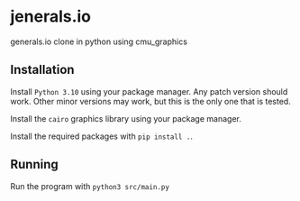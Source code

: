 # jenerals.io

generals.io clone in python using cmu_graphics

## Installation

Install `Python 3.10` using your package manager. Any patch version should work. Other minor versions may work, but this is the only one that is tested.

Install the `cairo` graphics library using your package manager.

Install the required packages with `pip install .`.

## Running
Run the program with `python3 src/main.py`
